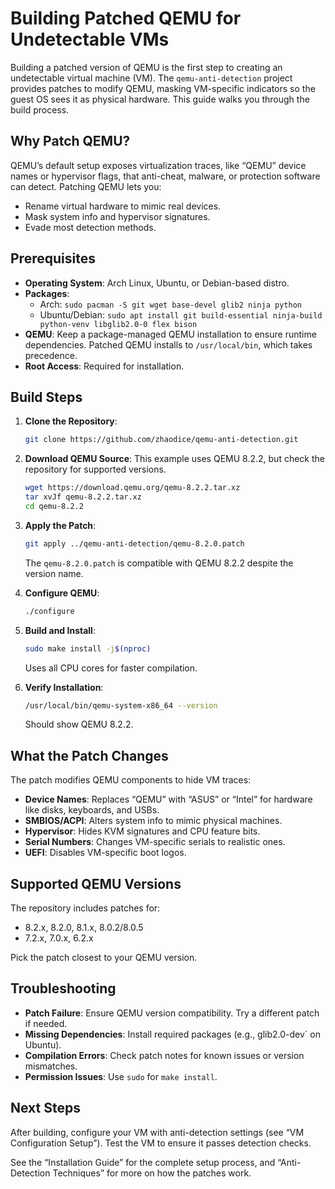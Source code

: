 # Building Patched QEMU for Undetectable VMs

Building a patched version of QEMU is the first step to creating an undetectable virtual machine (VM). The `qemu-anti-detection` project provides patches to modify QEMU, masking VM-specific indicators so the guest OS sees it as physical hardware. This guide walks you through the build process.

## Why Patch QEMU?

QEMU’s default setup exposes virtualization traces, like “QEMU” device names or hypervisor flags, that anti-cheat, malware, or protection software can detect. Patching QEMU lets you:
- Rename virtual hardware to mimic real devices.
- Mask system info and hypervisor signatures.
- Evade most detection methods.

## Prerequisites

- **Operating System**: Arch Linux, Ubuntu, or Debian-based distro.
- **Packages**:
  - Arch: `sudo pacman -S git wget base-devel glib2 ninja python`
  - Ubuntu/Debian: `sudo apt install git build-essential ninja-build python-venv libglib2.0-0 flex bison`
- **QEMU**: Keep a package-managed QEMU installation to ensure runtime dependencies. Patched QEMU installs to `/usr/local/bin`, which takes precedence.
- **Root Access**: Required for installation.

## Build Steps

1. **Clone the Repository**:
   ```bash
   git clone https://github.com/zhaodice/qemu-anti-detection.git
   ```

2. **Download QEMU Source**:
   This example uses QEMU 8.2.2, but check the repository for supported versions.
   ```bash
   wget https://download.qemu.org/qemu-8.2.2.tar.xz
   tar xvJf qemu-8.2.2.tar.xz
   cd qemu-8.2.2
   ```

3. **Apply the Patch**:
   ```bash
   git apply ../qemu-anti-detection/qemu-8.2.0.patch
   ```
   The `qemu-8.2.0.patch` is compatible with QEMU 8.2.2 despite the version name.

4. **Configure QEMU**:
   ```bash
   ./configure
   ```

5. **Build and Install**:
   ```bash
   sudo make install -j$(nproc)
   ```
   Uses all CPU cores for faster compilation.

6. **Verify Installation**:
   ```bash
   /usr/local/bin/qemu-system-x86_64 --version
   ```
   Should show QEMU 8.2.2.

## What the Patch Changes

The patch modifies QEMU components to hide VM traces:
- **Device Names**: Replaces “QEMU” with “ASUS” or “Intel” for hardware like disks, keyboards, and USBs.
- **SMBIOS/ACPI**: Alters system info to mimic physical machines.
- **Hypervisor**: Hides KVM signatures and CPU feature bits.
- **Serial Numbers**: Changes VM-specific serials to realistic ones.
- **UEFI**: Disables VM-specific boot logos.

## Supported QEMU Versions

The repository includes patches for:
- 8.2.x, 8.2.0, 8.1.x, 8.0.2/8.0.5
- 7.2.x, 7.0.x, 6.2.x

Pick the patch closest to your QEMU version.

## Troubleshooting

- **Patch Failure**: Ensure QEMU version compatibility. Try a different patch if needed.
- **Missing Dependencies**: Install required packages (e.g., glib2.0-dev` on Ubuntu).
- **Compilation Errors**: Check patch notes for known issues or version mismatches.
- **Permission Issues**: Use `sudo` for `make install`.

## Next Steps

After building, configure your VM with anti-detection settings (see “VM Configuration Setup”). Test the VM to ensure it passes detection checks.

See the “Installation Guide” for the complete setup process, and “Anti-Detection Techniques” for more on how the patches work.
